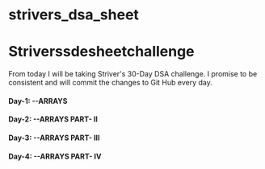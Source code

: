 # strivers_dsa_sheet
# Striverssdesheetchallenge
From today I will be taking Striver's 30-Day DSA challenge. I promise to be consistent and will commit the changes to Git Hub every day.

<h4>Day-1: --ARRAYS</h4>
<h4>Day-2: --ARRAYS PART- II</h4>
<h4>Day-3: --ARRAYS PART- III</h4>
<h4>Day-4: --ARRAYS PART- IV</h4>
